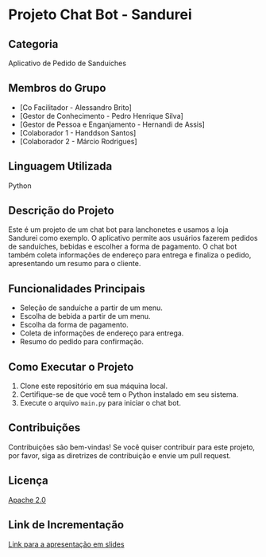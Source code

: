# Projeto Chat Bot - Sandurei

## Categoria
Aplicativo de Pedido de Sanduíches

## Membros do Grupo
- [Co Facilitador - Alessandro Brito]
- [Gestor de Conhecimento - Pedro Henrique Silva]
- [Gestor de Pessoa e Enganjamento - Hernandi de Assis]
- [Colaborador 1 - Handdson Santos]
- [Colaborador 2 - Márcio Rodrigues]

## Linguagem Utilizada
Python

## Descrição do Projeto
Este é um projeto de um chat bot para lanchonetes e usamos a loja Sandurei como exemplo. O aplicativo permite aos usuários fazerem pedidos de sanduíches, bebidas e escolher a forma de pagamento. O chat bot também coleta informações de endereço para entrega e finaliza o pedido, apresentando um resumo para o cliente.

## Funcionalidades Principais
- Seleção de sanduíche a partir de um menu.
- Escolha de bebida a partir de um menu.
- Escolha da forma de pagamento.
- Coleta de informações de endereço para entrega.
- Resumo do pedido para confirmação.

## Como Executar o Projeto
1. Clone este repositório em sua máquina local.
2. Certifique-se de que você tem o Python instalado em seu sistema.
3. Execute o arquivo `main.py` para iniciar o chat bot.

## Contribuições
Contribuições são bem-vindas! Se você quiser contribuir para este projeto, por favor, siga as diretrizes de contribuição e envie um pull request.

## Licença
[Apache 2.0](LICENSE)

## Link de Incrementação
[Link para a apresentação em slides]((https://drive.google.com/drive/folders/1sW9d2TnksXivEzjM6AruTUKA66hZoTCG?usp=sharing)https://drive.google.com/drive/folders/1sW9d2TnksXivEzjM6AruTUKA66hZoTCG?usp=sharing)
